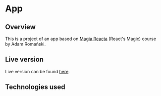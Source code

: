 # App

## Overview

This is a project of an app based on [Magia Reacta](https://eduweb.pl/programowanie-i-www/reactjs/react-techniki-zaawansowane/) (React's Magic) course by Adam Romański.

## Live version

Live version can be found [here]('').

## Technologies used
